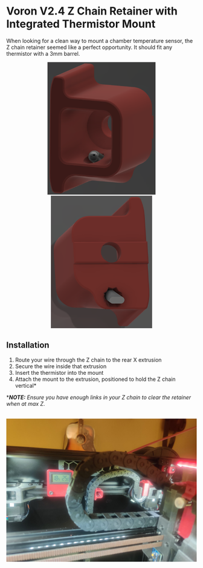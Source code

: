 # Voron V2.4 Z Chain Retainer with Integrated Thermistor Mount

When looking for a clean way to mount a chamber temperature sensor, the Z chain retainer seemed like a perfect opportunity.  It should fit any thermistor with a 3mm barrel.

<div align="center">
    <img src="images/render1.png" height="350" hspace="10">
    <img src="images/render2.png" height="350">
</div>


## Installation
1. Route your wire through the Z chain to the rear X extrusion
2. Secure the wire inside that extrusion
3. Insert the thermistor into the mount
4. Attach the mount to the extrusion, positioned to hold the Z chain vertical*

****NOTE:** Ensure you have enough links in your Z chain to clear the retainer when at max Z.*

<br />
<img src="images/max-z.png">
